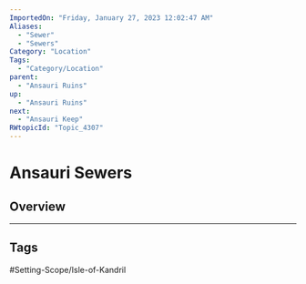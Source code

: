 ```yaml
---
ImportedOn: "Friday, January 27, 2023 12:02:47 AM"
Aliases:
  - "Sewer"
  - "Sewers"
Category: "Location"
Tags:
  - "Category/Location"
parent:
  - "Ansauri Ruins"
up:
  - "Ansauri Ruins"
next:
  - "Ansauri Keep"
RWtopicId: "Topic_4307"
---
```

# Ansauri Sewers
## Overview

---
## Tags
#Setting-Scope/Isle-of-Kandril

